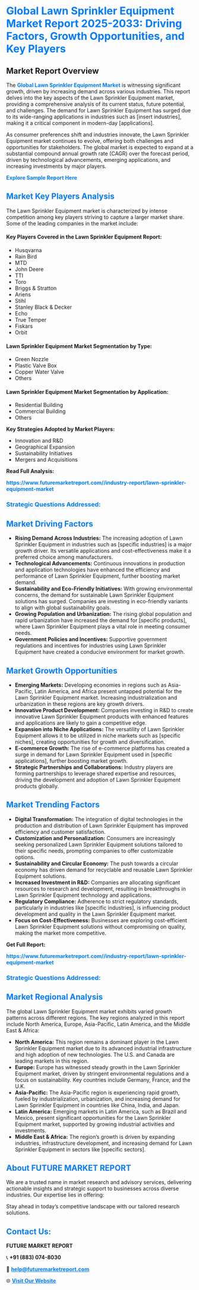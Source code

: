 <h1 style="color: #007BFF;">Global Lawn Sprinkler Equipment Market Report 2025-2033: Driving Factors, Growth Opportunities, and Key Players</h1>

<section id="overview">
<h2>Market Report Overview</h2>
<p>The <a href="https://www.futuremarketreport.com//industry-report/lawn-sprinkler-equipment-market" style="color: #007BFF; text-decoration: none;"><strong>Global Lawn Sprinkler Equipment Market</strong></a> is witnessing significant growth, driven by increasing demand across various industries. This report delves into the key aspects of the Lawn Sprinkler Equipment market, providing a comprehensive analysis of its current status, future potential, and challenges. The demand for Lawn Sprinkler Equipment has surged due to its wide-ranging applications in industries such as [insert industries], making it a critical component in modern-day [applications].</p>
<p>As consumer preferences shift and industries innovate, the Lawn Sprinkler Equipment market continues to evolve, offering both challenges and opportunities for stakeholders. The global market is expected to expand at a substantial compound annual growth rate (CAGR) over the forecast period, driven by technological advancements, emerging applications, and increasing investments by major players.</p>
</section>

<section id="overview">
<p><a href="https://www.futuremarketreport.com//request-sample/reportId=52742" style="color: #007BFF; text-decoration: none;"><strong>Explore Sample Report Here</strong></a></p>
</section>

<section id="key-players">
<h2 style="color: #007BFF;">Market Key Players Analysis</h2>
<p>The Lawn Sprinkler Equipment market is characterized by intense competition among key players striving to capture a larger market share. Some of the leading companies in the market include:</p>
<h4>Key Players Covered in the Lawn Sprinkler Equipment Report:</h4>
<ul><li>Husqvarna</li><li>Rain Bird</li><li>MTD</li><li>John Deere</li><li>TTI</li><li>Toro</li><li>Briggs &amp; Stratton</li><li>Ariens</li><li>Stihl</li><li>Stanley Black &amp; Decker</li><li>Echo</li><li>True Temper</li><li>Fiskars</li><li>Orbit</li></ul>
<h4>Lawn Sprinkler Equipment Market Segmentation by Type:</h4>
<ul><li>Green Nozzle</li><li>Plastic Valve Box</li><li>Copper Water Valve</li><li>Others</li></ul>

<h4>Lawn Sprinkler Equipment Market Segmentation by Application:</h4>
<ul><li>Residential Building</li><li>Commercial Building</li><li>Others</li></ul>
<p><strong>Key Strategies Adopted by Market Players:</strong></p>
<ul>
<li>Innovation and R&D</li>
<li>Geographical Expansion</li>
<li>Sustainability Initiatives</li>
<li>Mergers and Acquisitions</li>
</ul>
</section>

<section>
<p><strong>Read Full Analysis: </strong></p><a href="https://www.futuremarketreport.com//industry-report/lawn-sprinkler-equipment-market" style="color: #007BFF; text-decoration: none;"><strong>https://www.futuremarketreport.com//industry-report/lawn-sprinkler-equipment-market</strong></a>
<h3 style="color: #007BFF;">Strategic Questions Addressed:</h3>
</section>

<section id="driving-factors">
<h2 style="color: #007BFF;">Market Driving Factors</h2>
<ul>
<li><strong>Rising Demand Across Industries:</strong> The increasing adoption of Lawn Sprinkler Equipment in industries such as [specific industries] is a major growth driver. Its versatile applications and cost-effectiveness make it a preferred choice among manufacturers.</li>
<li><strong>Technological Advancements:</strong> Continuous innovations in production and application technologies have enhanced the efficiency and performance of Lawn Sprinkler Equipment, further boosting market demand.</li>
<li><strong>Sustainability and Eco-Friendly Initiatives:</strong> With growing environmental concerns, the demand for sustainable Lawn Sprinkler Equipment solutions has surged. Companies are investing in eco-friendly variants to align with global sustainability goals.</li>
<li><strong>Growing Population and Urbanization:</strong> The rising global population and rapid urbanization have increased the demand for [specific products], where Lawn Sprinkler Equipment plays a vital role in meeting consumer needs.</li>
<li><strong>Government Policies and Incentives:</strong> Supportive government regulations and incentives for industries using Lawn Sprinkler Equipment have created a conducive environment for market growth.</li>
</ul>
</section>

<section id="growth-opportunities">
<h2 style="color: #007BFF;">Market Growth Opportunities</h2>
<ul>
<li><strong>Emerging Markets:</strong> Developing economies in regions such as Asia-Pacific, Latin America, and Africa present untapped potential for the Lawn Sprinkler Equipment market. Increasing industrialization and urbanization in these regions are key growth drivers.</li>
<li><strong>Innovative Product Development:</strong> Companies investing in R&D to create innovative Lawn Sprinkler Equipment products with enhanced features and applications are likely to gain a competitive edge.</li>
<li><strong>Expansion into Niche Applications:</strong> The versatility of Lawn Sprinkler Equipment allows it to be utilized in niche markets such as [specific niches], creating opportunities for growth and diversification.</li>
<li><strong>E-commerce Growth:</strong> The rise of e-commerce platforms has created a surge in demand for Lawn Sprinkler Equipment used in [specific applications], further boosting market growth.</li>
<li><strong>Strategic Partnerships and Collaborations:</strong> Industry players are forming partnerships to leverage shared expertise and resources, driving the development and adoption of Lawn Sprinkler Equipment products globally.</li>
</ul>
</section>

<section id="trending-factors">
<h2 style="color: #007BFF;">Market Trending Factors</h2>
<ul>
<li><strong>Digital Transformation:</strong> The integration of digital technologies in the production and distribution of Lawn Sprinkler Equipment has improved efficiency and customer satisfaction.</li>
<li><strong>Customization and Personalization:</strong> Consumers are increasingly seeking personalized Lawn Sprinkler Equipment solutions tailored to their specific needs, prompting companies to offer customizable options.</li>
<li><strong>Sustainability and Circular Economy:</strong> The push towards a circular economy has driven demand for recyclable and reusable Lawn Sprinkler Equipment solutions.</li>
<li><strong>Increased Investment in R&D:</strong> Companies are allocating significant resources to research and development, resulting in breakthroughs in Lawn Sprinkler Equipment technology and applications.</li>
<li><strong>Regulatory Compliance:</strong> Adherence to strict regulatory standards, particularly in industries like [specific industries], is influencing product development and quality in the Lawn Sprinkler Equipment market.</li>
<li><strong>Focus on Cost-Effectiveness:</strong> Businesses are exploring cost-efficient Lawn Sprinkler Equipment solutions without compromising on quality, making the market more competitive.</li>
</ul>
</section>

<section>
<p><strong>Get Full Report: </strong></p><a href="https://www.futuremarketreport.com//industry-report/lawn-sprinkler-equipment-market" style="color: #007BFF; text-decoration: none;"><strong>https://www.futuremarketreport.com//industry-report/lawn-sprinkler-equipment-market</strong></a>
<h3 style="color: #007BFF;">Strategic Questions Addressed:</h3>
</section>


<section id="regional-analysis">
<h2 style="color: #007BFF;">Market Regional Analysis</h2>
<p>The global Lawn Sprinkler Equipment market exhibits varied growth patterns across different regions. The key regions analyzed in this report include North America, Europe, Asia-Pacific, Latin America, and the Middle East & Africa:</p>
<ul>
<li><strong>North America:</strong> This region remains a dominant player in the Lawn Sprinkler Equipment market due to its advanced industrial infrastructure and high adoption of new technologies. The U.S. and Canada are leading markets in this region.</li>
<li><strong>Europe:</strong> Europe has witnessed steady growth in the Lawn Sprinkler Equipment market, driven by stringent environmental regulations and a focus on sustainability. Key countries include Germany, France, and the U.K.</li>
<li><strong>Asia-Pacific:</strong> The Asia-Pacific region is experiencing rapid growth, fueled by industrialization, urbanization, and increasing demand for Lawn Sprinkler Equipment in countries like China, India, and Japan.</li>
<li><strong>Latin America:</strong> Emerging markets in Latin America, such as Brazil and Mexico, present significant opportunities for the Lawn Sprinkler Equipment market, supported by growing industrial activities and investments.</li>
<li><strong>Middle East & Africa:</strong> The region’s growth is driven by expanding industries, infrastructure development, and increasing demand for Lawn Sprinkler Equipment in sectors like [specific sectors].</li>
</ul>
</section>

<footer>
<h2 style="color: #007BFF;">About FUTURE MARKET REPORT</h2>
<p>We are a trusted name in market research and advisory services, delivering actionable insights and strategic support to businesses across diverse industries. Our expertise lies in offering:</p>

<p>Stay ahead in today’s competitive landscape with our tailored research solutions.</p>

<h2 style="color: #007BFF;">Contact Us:</h2>
<p><strong>FUTURE MARKET REPORT</strong></p>
<p>📞 <strong>+91 (883) 074-8030</strong></p>
<p>📧 <strong><a href="mailto:help@futuremarketreport.com" style="color: #007BFF;">help@futuremarketreport.com</a></strong></p>
<p>🌐 <strong><a href="https://www.futuremarketreport.com/" style="color: #007BFF;">Visit Our Website</a></strong></p>
</footer>